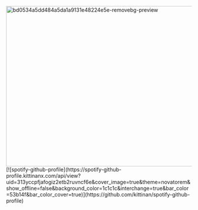 <img width="573" height="436" alt="bd0534a5dd484a5da1a9131e48224e5e-removebg-preview" src="https://github.com/user-attachments/assets/43146d31-79e6-43e8-a6f8-39cd4849a38a" />
[![spotify-github-profile](https://spotify-github-profile.kittinanx.com/api/view?uid=313yccpfjafogiz2etb2ruvncf6e&cover_image=true&theme=novatorem&show_offline=false&background_color=1c1c1c&interchange=true&bar_color=53b14f&bar_color_cover=true)](https://github.com/kittinan/spotify-github-profile)


